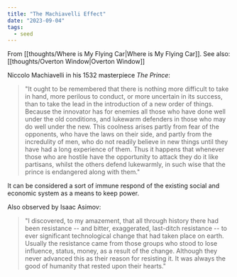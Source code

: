 ```yaml
---
title: "The Machiavelli Effect"
date: "2023-09-04"
tags:
  - seed
---
```


From [[thoughts/Where is My Flying Car|Where is My Flying Car]]. See also: [[thoughts/Overton Window|Overton Window]]

Niccolo Machiavelli in his 1532 masterpiece _The Prince_:

> "It ought to be remembered that there is nothing more difficult to take in hand, more perilous to conduct, or more uncertain in its success, than to take the lead in the introduction of a new order of things. Because the innovator has for enemies all those who have done well under the old conditions, and lukewarm defenders in those who may do well under the new. This coolness arises partly from fear of the opponents, who have the laws on their side, and partly from the incredulity of men, who do not readily believe in new things until they have had a long experience of them. Thus it happens that whenever those who are hostile have the opportunity to attack they do it like partisans, whilst the others defend lukewarmly, in such wise that the prince is endangered along with them."

It can be considered a sort of immune respond of the existing social and economic system as a means to keep power.

Also observed by Isaac Asimov:

> "I discovered, to my amazement,  that all through history there had been resistance -- and bitter, exaggerated, last-ditch resistance -- to ever significant technological change that had taken place on earth. Usually the resistance came from those groups who stood to lose influence, status, money, as a result of the change. Although they never advanced this as their reason for resisting it. It was always the good of humanity that rested upon their hearts."